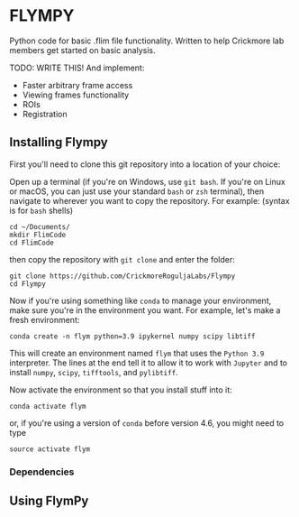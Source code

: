 # FLYMPY

Python code for basic .flim file functionality. Written to help Crickmore
lab members get started on basic analysis.

TODO: WRITE THIS! And implement:

-   Faster arbitrary frame access
-   Viewing frames functionality
-   ROIs
-   Registration

## Installing Flympy

First you'll need to clone this git repository into a location of your choice:

Open up a terminal (if you're on Windows, use `git bash`. If you're on
Linux or macOS, you can just use your standard `bash` or `zsh` terminal),
then navigate to wherever you want to copy the repository. For example:
(syntax is for `bash` shells)
```
cd ~/Documents/
mkdir FlimCode
cd FlimCode
```

then copy the repository with `git clone` and enter the folder:

```
git clone https://github.com/CrickmoreRoguljaLabs/Flympy
cd Flympy
```

Now if you're using something like `conda` to manage your environment,
make sure you're in the environment you want. For example, let's make a fresh environment:

```
conda create -n flym python=3.9 ipykernel numpy scipy libtiff
```

This will create an environment named `flym` that uses the `Python 3.9` interpreter.
The lines at the end tell it to allow it to work with `Jupyter` and to
install `numpy`, `scipy`, `tifftools`, and `pylibtiff`.

Now activate the environment so that you install stuff into it:

```
conda activate flym
```
or, if you're using a version of `conda` before version 4.6, you might need
to type

```
source activate flym
```

### Dependencies 

## Using FlymPy

